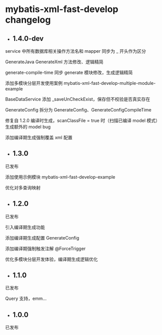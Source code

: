 # mybatis-xml-fast-develop changelog

+ ## 1.4.0-dev

service 中所有数据库相关操作方法名和 mapper 同步为 _ 开头作为区分

GenerateJava GenerateXml 方法修改、逻辑精简

generate-compile-time 同步 generate 模块修改，生成逻辑精简

添加多模块分层开发使用案例 mybatis-xml-fast-develop-multiple-module-example

BaseDataService 添加 _saveUnCheckExist，保存但不校验是否真实存在

GenerateConfig 拆分为 GenerateConfig、GenerateConfigCompileTime

修复自 1.2.0 编译时生成，scanClassFile = true 时（扫描已编译 model 模式）生成额外的 model bug

添加编译期生成强制覆盖 xml 配置

+ ## 1.3.0

已发布

添加使用示例模块 mybatis-xml-fast-develop-example

优化对多查询映射

+ ## 1.2.0

已发布

引入编译期生成功能

添加编译期生成配置 GenerateConfig

添加编译期强制触发注解 @ForceTrigger

优化多模块分层开发体验，编译期生成逻辑优化

+ ## 1.1.0

已发布

Query 支持，emm...

+ ## 1.0.0

已发布